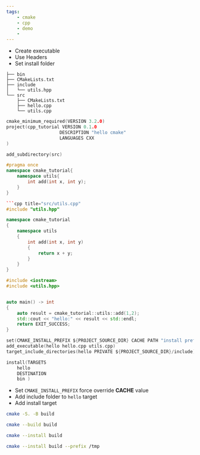 ```yaml
---
tags:
    - cmake
    - cpp
    - demo
    - 
---
```


- Create executable
- Use Headers
- Set install folder



```
├── bin
├── CMakeLists.txt
├── include
│   └── utils.hpp
└── src
    ├── CMakeLists.txt
    ├── hello.cpp
    └── utils.cpp
```

```c title="root CMakeLists.txt"
cmake_minimum_required(VERSION 3.2.0)
project(cpp_tutorial VERSION 0.1.0
                    DESCRIPTION "hello cmake"
                    LANGUAGES CXX
)

add_subdirectory(src)
```

```cpp title="include/utils.hpp"
#pragma once
namespace cmake_tutorial{
    namespace utils{
        int add(int x, int y);
    }
}

```cpp title="src/utils.cpp"
#include "utils.hpp"

namespace cmake_tutorial
{
    namespace utils
    {
        int add(int x, int y)
        {
            return x + y;
        }
    }
}
```

```cpp title="src/hello.cpp"
#include <iostream>
#include <utils.hpp>


auto main() -> int
{
    auto result = cmake_tutorial::utils::add(1,2);
    std::cout << "hello:" << result << std::endl;
    return EXIT_SUCCESS;
}
```

```c title="src/CMakeLists.txt"
set(CMAKE_INSTALL_PREFIX ${PROJECT_SOURCE_DIR} CACHE PATH "install prefix" FORCE)
add_executable(hello hello.cpp utils.cpp)
target_include_directories(hello PRIVATE ${PROJECT_SOURCE_DIR}/include)

install(TARGETS
    hello
    DESTINATION
    bin )
```

- Set `CMAKE_INSTALL_PREFIX` force override **CACHE** value
- Add include folder to `hello` target
- Add install target

```bash
cmake -S. -B build
```

```bash
cmake --build build
```

```bash
cmake --install build
```

```bash title="override prefix using cli"
cmake --install build --prefix /tmp
```